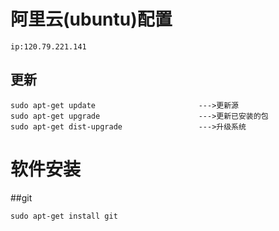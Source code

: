 # 阿里云(ubuntu)配置

```
ip:120.79.221.141
```









## 更新

```
sudo apt-get update                       --->更新源
sudo apt-get upgrade                      --->更新已安装的包
sudo apt-get dist-upgrade                 --->升级系统
```



# 软件安装

##git

```
sudo apt-get install git
```

